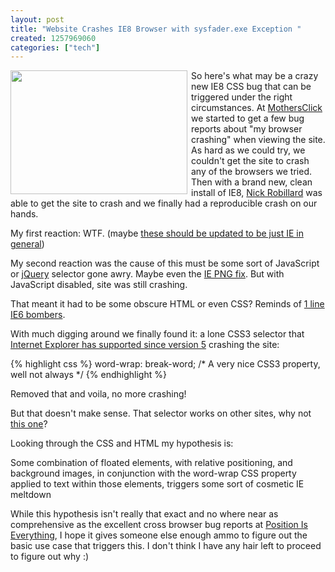 ```yaml
---
layout: post
title: "Website Crashes IE8 Browser with sysfader.exe Exception "
created: 1257969060
categories: ["tech"]
---
```

<a href="http://tedserbinski.com/files/ie8-sysfader-exe.jpg" target="_blank"><img src="http://tedserbinski.com/files/ie8-sysfader-exe.jpg" style="float:left;margin:0 6px 6px 0;width:283px;height:198px" /></a> So here's what may be a crazy new IE8 CSS bug that can be triggered under the right circumstances. At <a href="http://www.mothersclick.com">MothersClick</a> we started to get a few bug reports about "my browser crashing" when viewing the site. As hard as we could try, we couldn't get the site to crash any of the browsers we tried. Then with a brand new, clean install of IE8, <a href="http://www.nickrobillard.ca">Nick Robillard</a> was able to get the site to crash and we finally had a reproducible crash on our hands.

My first reaction: WTF. (maybe <a href="http://www.flickr.com/photos/starfeeder/3610592681/in/photostream/">these should be updated to be just IE in general</a>)

My second reaction was the cause of this must be some sort of JavaScript or <a href="http://jquery.com">jQuery</a> selector gone awry. Maybe even the <a href="http://www.dillerdesign.com/experiment/DD_belatedPNG/">IE PNG fix</a>. But with JavaScript disabled, site was still crashing.

That meant it had to be some obscure HTML or even CSS? Reminds of <a href="http://seo2.0.onreact.com/top-7-ways-to-crash-internet-explorer">1 line IE6 bombers</a>.

With much digging around we finally found it: a lone CSS3 selector that <a href="http://msdn.microsoft.com/en-us/library/cc351024%28VS.85%29.aspx">Internet Explorer has supported since version 5</a> crashing the site:

{% highlight css %}
word-wrap: break-word; /* A very nice CSS3 property, well not always */
{% endhighlight %}

Removed that and voila, no more crashing!

But that doesn't make sense. That selector works on other sites, why not <a href="http://www.mothersclick.com">this one</a>?

Looking through the CSS and HTML my hypothesis is:

<div class="alert alert-info">Some combination of floated elements, with relative positioning, and background images, in conjunction with the word-wrap CSS property applied to text within those elements, triggers some sort of cosmetic IE meltdown</div>

While this hypothesis isn't really that exact and no where near as comprehensive as the excellent cross browser bug reports at <a href="http://positioniseverything.net/">Position Is Everything</a>, I hope it gives someone else enough ammo to figure out the basic use case that triggers this. I don't think I have any hair left to proceed to figure out why :)
